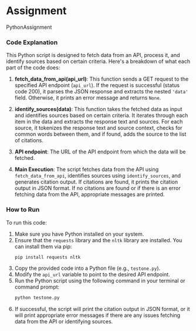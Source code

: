 # Assignment
PythonAssignment

### Code Explanation

This Python script is designed to fetch data from an API, process it, and identify sources based on certain criteria. Here's a breakdown of what each part of the code does:

1. **fetch_data_from_api(api_url)**: This function sends a GET request to the specified API endpoint (`api_url`). If the request is successful (status code 200), it parses the JSON response and extracts the nested `'data'` field. Otherwise, it prints an error message and returns `None`.

2. **identify_sources(data)**: This function takes the fetched data as input and identifies sources based on certain criteria. It iterates through each item in the data and extracts the response text and sources. For each source, it tokenizes the response text and source context, checks for common words between them, and if found, adds the source to the list of citations.

3. **API endpoint**: The URL of the API endpoint from which the data will be fetched.

4. **Main Execution**: The script fetches data from the API using `fetch_data_from_api`, identifies sources using `identify_sources`, and generates citation output. If citations are found, it prints the citation output in JSON format. If no citations are found or if there is an error fetching data from the API, appropriate messages are printed.

### How to Run

To run this code:

1. Make sure you have Python installed on your system.
2. Ensure that the `requests` library and the `nltk` library are installed. You can install them via pip:
   ```bash
   pip install requests nltk
   ```
3. Copy the provided code into a Python file (e.g., `testone.py`).
4. Modify the `api_url` variable to point to the desired API endpoint.
5. Run the Python script using the following command in your terminal or command prompt:
   ```bash
   python testone.py
   ```
6. If successful, the script will print the citation output in JSON format, or it will print appropriate error messages if there are any issues fetching data from the API or identifying sources.
